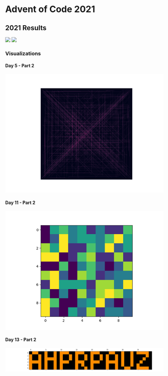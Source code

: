 # Advent of Code 2021
## 2021 Results
![](https://img.shields.io/badge/day%20📅-26-blue)
![](https://img.shields.io/badge/stars%20⭐-30-yellow)

### Visualizations
#### Day 5 - Part 2
![](https://github.com/flomero/AoC/blob/main/2021/5/img.png?raw=true)

#### Day 11 - Part 2
![](https://github.com/flomero/AoC/blob/main/2021/11/animation.gif?raw=true)

#### Day 13 - Part 2
![](https://github.com/flomero/AoC/blob/main/2021/13/img.png?raw=true)
